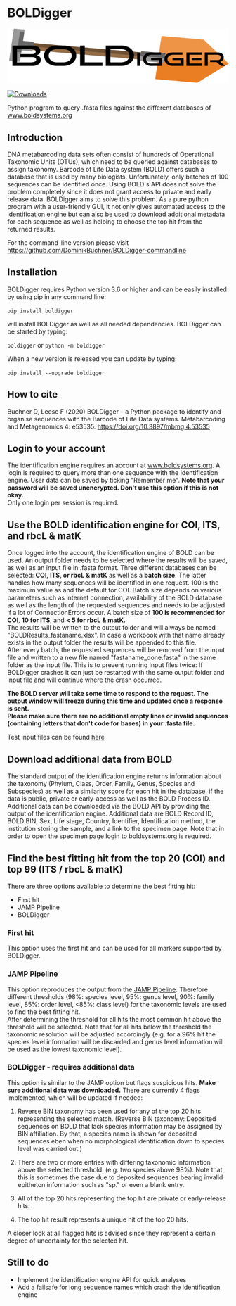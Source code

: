 # BOLDigger
![](boldigger/data/logo.png)

[![Downloads](https://pepy.tech/badge/boldigger)](https://pepy.tech/project/boldigger)

Python program to query .fasta files against the different databases of www.boldsystems.org

## Introduction
DNA metabarcoding data sets often consist of hundreds of Operational Taxonomic Units (OTUs), which need to be queried against databases to assign taxonomy. Barcode of Life Data system (BOLD) offers such a database that is used by many biologists. Unfortunately, only batches of 100 sequences can be identified once. Using BOLD's API does not solve the problem completely since it does not grant access to private and early release data. BOLDigger aims to solve this problem. As a pure python program with a user-friendly GUI, it not only gives automated access to the identification engine but can also be used to download additional metadata for each sequence as well as helping to choose the top hit from the returned results.

For the command-line version please visit https://github.com/DominikBuchner/BOLDigger-commandline

## Installation

BOLDigger requires Python version 3.6 or higher and can be easily installed by using pip in any command line:  

`pip install boldigger`  

will install BOLDigger as well as all needed dependencies.
BOLDigger can be started by typing:  

`boldigger` or `python -m boldigger`

When a new version is released you can update by typing:

`pip install --upgrade boldigger`

## How to cite

Buchner D, Leese F (2020) BOLDigger – a Python package to identify and organise sequences with the Barcode of Life Data systems. Metabarcoding and Metagenomics 4: e53535. https://doi.org/10.3897/mbmg.4.53535

## Login to your account

The identification engine requires an account at www.boldsystems.org. A login is required to query more than one sequence with the identification engine. User data can be saved by ticking "Remember me". **Note that your password will be saved unencrypted. Don't use this option if this is not okay.**  
Only one login per session is required.

## Use the BOLD identification engine for COI, ITS, and rbcL & matK

Once logged into the account, the identification engine of BOLD can be used. An output folder needs to be selected where the results will be saved, as well as an input file in .fasta format. Three different databases can be selected: **COI, ITS, or rbcL & matK** as well as a **batch size**. The latter handles how many sequences will be identified in one request. 100 is the maximum value as and the default for COI. Batch size depends on various parameters such as internet connection, availability of the BOLD database as well as the length of the requested sequences and needs to be adjusted if a lot of ConnectionErrors occur. A batch size of **100 is recommended for COI**, **10 for ITS**, and **< 5 for rbcL & matK.**  
The results will be written to the output folder and will always be named "BOLDResults_fastaname.xlsx". In case a workbook with that name already exists in the output folder the results will be appended to this file.   
After every batch, the requested sequences will be removed from the input file and written to a new file named "fastaname_done.fasta" in the same folder as the input file. This is to prevent running input files twice: If BOLDigger crashes it can just be restarted with the same output folder and input file and will continue where the crash occurred.

**The BOLD server will take some time to respond to the request. The output window will freeze during this time and updated once a response is sent.**  
**Please make sure there are no additional empty lines or invalid sequences (containing letters that don't code for bases) in your .fasta file.**

Test input files can be found [here](https://github.com/DominikBuchner/BOLDigger/tree/master/tests)

## Download additional data from BOLD

The standard output of the identification engine returns information about the taxonomy (Phylum, Class, Order, Family, Genus, Species and Subspecies) as well as a similarity score for each hit in the database, if the data is public, private or early-access as well as the BOLD Process ID.  
Additional data can be downloaded via the BOLD API by providing the output of the identification engine. Additional data are BOLD Record ID, BOLD BIN, Sex, Life stage, Country, Identifier, Identification method, the institution storing the sample, and a link to the specimen page. Note that in order to open the specimen page login to boldsystems.org is required.

## Find the best fitting hit from the top 20 (COI) and top 99 (ITS / rbcL & matK)

There are three options available to determine the best fitting hit:  
* First hit
* JAMP Pipeline
* BOLDigger

### First hit

This option uses the first hit and can be used for all markers supported by BOLDigger.

### JAMP Pipeline

This option reproduces the output from the [JAMP Pipeline](https://github.com/VascoElbrecht/JAMP). Therefore different thresholds (98%: species level, 95%: genus level, 90%: family level, 85%: order level, <85%: class level) for the taxonomic levels are used to find the best fitting hit.  
After determining the threshold for all hits the most common hit above the threshold will be selected. Note that for all hits below the threshold the taxonomic resolution will be adjusted accordingly (e.g. for a 96% hit the species level information will be discarded and genus level information will be used as the lowest taxonomic level).

### BOLDigger - requires additional data

This option is similar to the JAMP option but flags suspicious hits. **Make sure additional data was downloaded.**
There are currently 4 flags implemented, which will be updated if needed:

1. Reverse BIN taxonomy has been used for any of the top 20 hits representing the selected match. (Reverse BIN taxonomy: Deposited sequences on BOLD that lack species information may be assigned by BIN affiliation. By that, a species name is shown for deposited sequences eben when no morphological identification down to species level was carried out.)

2. There are two or more entries with differing taxonomic information above the selected threshold. (e.g. two species above 98%). Note that this is sometimes the case due to deposited sequences bearing invalid epitheton information such as "sp." or even a blank entry.

3. All of the top 20 hits representing the top hit are private or early-release hits.

4. The top hit result represents a unique hit of the top 20 hits.

A closer look at all flagged hits is advised since they represent a certain degree of uncertainty for the selected hit.

## Still to do

* Implement the identification engine API for quick analyses
* Add a failsafe for long sequence names which crash the identification engine
